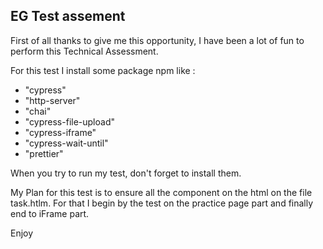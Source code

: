 
## EG Test assement

First of all thanks to give me this opportunity, I have been a lot of fun to perform this Technical Assessment.

For this test I install some package npm like :

 - "cypress"  
 - "http-server"
 - "chai"
 - "cypress-file-upload"
 - "cypress-iframe"
 - "cypress-wait-until"
 - "prettier"

 When you try to run my test, don't forget to install them.

 My Plan for this test is to ensure all the component on the html on the file task.htlm.
 For that I begin by the test on the practice page part and finally  end to iFrame part.

 Enjoy 

